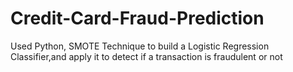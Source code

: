 # Credit-Card-Fraud-Prediction
Used Python, SMOTE Technique to build a Logistic Regression Classifier,and apply it to detect if a transaction is fraudulent or not
